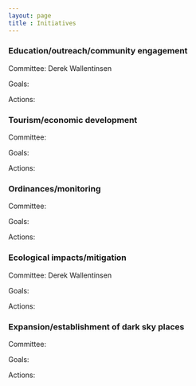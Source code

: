 ```yaml
---
layout: page
title : Initiatives
---
```

### Education/outreach/community engagement

Committee: Derek Wallentinsen

Goals:

Actions:

### Tourism/economic development

Committee:

Goals:

Actions:


### Ordinances/monitoring

Committee:

Goals:

Actions:


### Ecological impacts/mitigation

Committee: Derek Wallentinsen

Goals:

Actions:


### Expansion/establishment of dark sky places

Committee:

Goals:

Actions:

